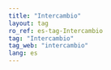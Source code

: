 ```yaml
---
title: "Intercambio"
layout: tag
ro_ref: es-tag-Intercambio
tag: "Intercambio"
tag_web: "intercambio"
lang: es
---
```

